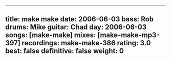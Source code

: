 
---
title: make make
date: 2006-06-03
bass:	Rob
drums:	Mike
guitar:	Chad
day: 2006-06-03
songs: [make-make]
mixes: [make-make-mp3-397]
recordings: make-make-386
rating: 3.0
best: false
definitive: false
weight: 0
---
